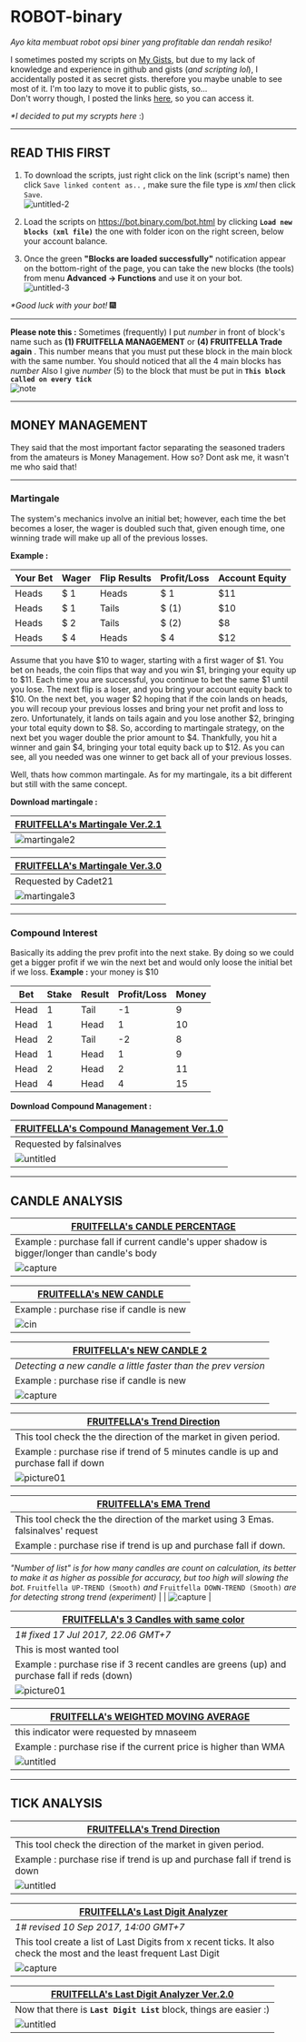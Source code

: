 # ROBOT-binary
*Ayo kita membuat robot opsi biner yang profitable dan rendah resiko!*

I sometimes posted my scripts on <a href="https://gist.github.com/Fruitfella">My Gists</a>, but due to my lack of knowledge and experience in github and gists (*and scripting lol*), I accidentally posted it as secret gists. therefore you maybe unable to see most of it. I'm too lazy to move it to public gists, so...</br>
Don't worry though, I posted the links <a href="https://github.com/Fruitfella/ROBOT-binary/issues/35">here</a>, so you can access it.

_*I decided to put my scrypts here_ :)

---
## READ THIS FIRST
1. To download the scripts, just right click on the link (script's name) then click `Save linked content as..` , make sure the file type is *xml* then click `Save`.</br>
![untitled-2](https://user-images.githubusercontent.com/26277327/28746118-f3417cc8-74af-11e7-9034-fb9ec105cbd0.gif)

2. Load the scripts on https://bot.binary.com/bot.html by clicking **`Load new blocks (xml file)`** the one with folder icon on the right screen, below your account balance.
3. Once the green **"Blocks are loaded successfully"** notification appear on the bottom-right of the page, you can take the new blocks (the tools) from menu **Advanced -> Functions** and use it on your bot.</br>
![untitled-3](https://user-images.githubusercontent.com/26277327/28746458-f16675a0-74b6-11e7-86a0-05bc4cdd2783.gif)


_*Good luck with your bot!_  🎆 

---
**Please note this :**
Sometimes (frequently) I put _number_ in front of block's name such as **(1) FRUITFELLA MANAGEMENT** or **(4) FRUITFELLA Trade again** . This number means that you must put these block in the main block with the same number. You should noticed that all the 4 main blocks has _number_
Also I give _number_ (5) to the block that must be put in **`This block called on every tick`**</br>
![note](https://user-images.githubusercontent.com/26277327/28250030-d074e6d2-6a8a-11e7-9a55-abdd26b2f471.png)

---
## MONEY MANAGEMENT
They said that the most important factor separating the seasoned traders from the amateurs is Money Management. How so? Dont ask me, it wasn't me who said that!

----
### Martingale
The system's mechanics involve an initial bet; however, each time the bet becomes a loser, the wager is doubled such that, given enough time, one winning trade will make up all of the previous losses.

**Example :**

Your Bet | Wager | Flip Results | Profit/Loss | Account Equity
-----|-----|-----|-----|-----
Heads | $ 1 | Heads | $ 1 | $11
Heads | $ 1 | Tails | $ (1) | $10
Heads | $ 2 | Tails | $ (2) | $8
Heads | $ 4 | Heads | $ 4 | $12

Assume that you have $10 to wager, starting with a first wager of $1. You bet on heads, the coin flips that way and you win $1, bringing your equity up to $11. Each time you are successful, you continue to bet the same $1 until you lose. The next flip is a loser, and you bring your account equity back to $10. On the next bet, you wager $2 hoping that if the coin lands on heads, you will recoup your previous losses and bring your net profit and loss to zero. Unfortunately, it lands on tails again and you lose another $2, bringing your total equity down to $8. So, according to martingale strategy, on the next bet you wager double the prior amount to $4. Thankfully, you hit a winner and gain $4, bringing your total equity back up to $12. As you can see, all you needed was one winner to get back all of your previous losses.

Well, thats how common martingale. As for my martingale, its a bit different but still with the same concept.

**Download martingale :**

| <a href="https://gist.githubusercontent.com/Fruitfella/cc22c35eca8de66e97bc8b418d34c99c/raw/59b66a0a4f5d482a56b0e24b49b9736fb6e0b180/FRUITFELLA's_Martingale_ver.2.1.xml">FRUITFELLA's Martingale Ver.2.1</a> |
|---|
| ![martingale2](https://user-images.githubusercontent.com/26277327/28210528-0c0ab688-68c2-11e7-8c54-66bf22bac3f0.png) |

| <a href="https://gist.githubusercontent.com/Fruitfella/cc22c35eca8de66e97bc8b418d34c99c/raw/59b66a0a4f5d482a56b0e24b49b9736fb6e0b180/FRUITFELLA's_Martingale_ver.3.0.xml">FRUITFELLA's Martingale Ver.3.0</a> |
|---|
| Requested by Cadet21 |
| ![martingale3](https://user-images.githubusercontent.com/26277327/28210552-24940308-68c2-11e7-8ef8-f6efde74694b.png) |

---
### Compound Interest
Basically its adding the prev profit into the next stake. By doing so we could get a bigger profit if we win the next bet and would only loose the initial bet if we loss.
**Example :** your money is $10

Bet | Stake | Result | Profit/Loss | Money
-----|-----|-----|-----|-----
Head | 1 | Tail | -1 | 9
Head | 1 | Head | 1 | 10
Head | 2 | Tail | -2 | 8
Head | 1 | Head | 1 | 9
Head | 2 | Head | 2 | 11
Head | 4 | Head | 4 | 15

**Download Compound Management :**

| <a href="https://gist.githubusercontent.com/Fruitfella/d9747ecf6b4843c03353e67ba9cd07ba/raw/ffba998c8dc4fd656a31b8a8b05778df660f44f7/FRUITFELLA's_Compound_Management_ver.1.0.xml">FRUITFELLA's Compound Management Ver.1.0</a> |
|---|
| Requested by falsinalves |
| ![untitled](https://user-images.githubusercontent.com/26277327/30248451-4beaad0e-9652-11e7-9db2-6f4c3a18b39e.png) |

---
## CANDLE ANALYSIS
| <a href="https://gist.githubusercontent.com/Fruitfella/e086b99dc8fc243067cce18d38e1c398/raw/fc4a069ba65a4a5077f3d8d5ab693ae76186b27f/FRUITFELLA_Candle_Percentage.xml">FRUITFELLA's CANDLE PERCENTAGE</a> |
|---|
| Example : purchase fall if current candle's upper shadow is bigger/longer than candle's body |
| ![capture](https://user-images.githubusercontent.com/26277327/28952671-e7d72e72-78fc-11e7-8629-39fd3209ed62.png) |

| <a href="https://gist.githubusercontent.com/Fruitfella/a322926d20e9733ce1a9c070d60b6b77/raw/2f2cd40688a3e67e3be5fc6497aa8462d96b98fb/FRUITFELLA's%2520New%2520Candle.xml">FRUITFELLA's NEW CANDLE</a> |
|---|
| Example : purchase rise if candle is new |
| ![cin](https://user-images.githubusercontent.com/26277327/28250092-c6c55404-6a8b-11e7-9386-f90f4595c860.png) |

| <a href="https://gist.githubusercontent.com/Fruitfella/571952f7b1e03cf0148655c8364a3214/raw/7be26e77742c8bbcd1d60bd832c808483eb5efb9/FRUITFELLA_New_Candle_v2.xml">FRUITFELLA's NEW CANDLE 2</a> |
|---|
| <i>Detecting a new candle a little faster than the prev version</i> |
| Example : purchase rise if candle is new |
| ![capture](https://user-images.githubusercontent.com/26277327/32705753-e16955dc-c849-11e7-8b26-ba1271a93c87.png) |

| <a href="https://gist.github.com/Fruitfella/e326d8c18c5b9d7200300fabd77a751f/raw/c2b7d9e90fa0f286f25391167b1c6956767f7721/FRUITFELLA's%2520Trend%2520Direction.xml">FRUITFELLA's Trend Direction</a>|
|---|
| This tool check the the direction of the market in given period. |
| Example : purchase rise if trend of 5 minutes candle is up and purchase fall if down |
| ![picture01](https://user-images.githubusercontent.com/26277327/29080554-3b61fde8-7c8a-11e7-8a57-9b62c1fed9a4.png) |

| <a href="https://gist.githubusercontent.com/Fruitfella/f42247cf6c1e771886ca0eb1db71e7ab/raw/1869a9072bd9d48288b4e0fc21ae0bf1571baa68/FRUITFELLA's_EMA_Trend.xml">FRUITFELLA's EMA Trend</a>|
|---|
| This tool check the the direction of the market using 3 Emas. falsinalves' request|
| Example : purchase rise if trend is up and purchase fall if down.
_"Number of list" is for how many candles are count on calculation, its better to make it as higher as possible for accuracy, but too high will slowing the bot._
`Fruitfella UP-TREND (Smooth)` _and_ `Fruitfella DOWN-TREND (Smooth)` _are for detecting strong trend (experiment)_ |
| ![capture](https://user-images.githubusercontent.com/26277327/28652872-8b715192-72b4-11e7-825e-97100477be94.PNG) |

| <a href="https://gist.github.com/Fruitfella/236f579368ee0657fe4cadc6266a5176/raw/672d595abef9a9bd6f1c2d27fa4dc3800476bea8/FRUITFELLA's%25203%2520Candles%2520same%2520color.xml">FRUITFELLA's 3 Candles with same color</a> |
|---|
| _1# fixed 17 Jul 2017, 22.06 GMT+7_ |
| This is most wanted tool |
| Example : purchase rise if 3 recent candles are greens (up) and purchase fall if reds (down) |
| ![picture01](https://user-images.githubusercontent.com/26277327/28251802-6344e8b2-6aaf-11e7-858e-fd6c1716cdf6.png) |

| <a href="https://gist.githubusercontent.com/Fruitfella/e3a5603f47a18785c3a551ce5255ef9a/raw/11c69af4180aa7dc7cb81c7e10264048864d2bc2/FRUITFELLA's_WMA.xml">FRUITFELLA's WEIGHTED MOVING AVERAGE</a> |
|---|
| this indicator were requested by mnaseem |
| Example : purchase rise if the current price is higher than WMA |
| ![untitled](https://user-images.githubusercontent.com/26277327/30519673-1928dcc8-9bc6-11e7-820b-9443f1f79ba4.png) |

---

## TICK ANALYSIS

| <a href="https://gist.githubusercontent.com/Fruitfella/e326d8c18c5b9d7200300fabd77a751f/raw/73c5f86182d988be90878f8994f4dfb9907df584/FRUITFELLA's_Trend_Direction.xml">FRUITFELLA's Trend Direction</a> |
|---|
| This tool check the direction of the market in given period. |
| Example : purchase rise if trend is up and purchase fall if trend is down |
| ![untitled](https://user-images.githubusercontent.com/26277327/29880297-9ca95558-8dd1-11e7-8581-2bb51229323b.png) |

| <a href="https://gist.githubusercontent.com/Fruitfella/f12301e69f0f6a09ca5ddcd68e7c50de/raw/534fc08a4cbbd6703d68bd30f3b99524292a9666/FRUITFELLA_Digit_Analyzer.xml">FRUITFELLA's Last Digit Analyzer</a> |
|---|
| *1# revised 10 Sep 2017, 14:00 GMT+7* |
| This tool create a list of Last Digits from x recent ticks. It also check the most and the least frequent Last Digit |
| ![capture](https://user-images.githubusercontent.com/26277327/30246927-9da7a87a-9631-11e7-9f09-da83191f0bff.png) |

| <a href="https://gist.githubusercontent.com/Fruitfella/ab019eedc64c2c525adfcc9900b99413/raw/9b42a328f2f8bc0706af1561f27ef9b2773a8f4f/FRUITFELLA's_LD_Analyzer_ver.2.0.xml">FRUITFELLA's Last Digit Analyzer Ver.2.0</a> |
|---|
| Now that there is **`Last Digit List`** block, things are easier :) |
| ![untitled](https://user-images.githubusercontent.com/26277327/31042369-65953fac-a5d0-11e7-8122-20ee76babbc4.png) |

